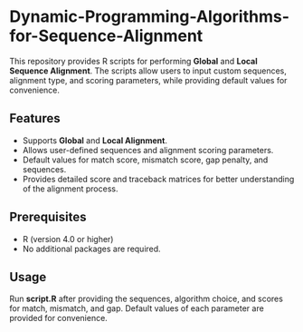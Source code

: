 # Dynamic-Programming-Algorithms-for-Sequence-Alignment
This repository provides R scripts for performing **Global** and **Local Sequence Alignment**. The scripts allow users to input custom sequences, alignment type, and scoring parameters, while providing default values for convenience.

## Features
- Supports **Global** and **Local Alignment**.
- Allows user-defined sequences and alignment scoring parameters.
- Default values for match score, mismatch score, gap penalty, and sequences.
- Provides detailed score and traceback matrices for better understanding of the alignment process.

## Prerequisites
- R (version 4.0 or higher)
- No additional packages are required.

## Usage
Run **script.R** after providing the sequences, algorithm choice, and scores for match, mismatch, and gap. Default values of each parameter are provided for convenience.
